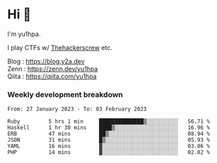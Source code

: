 # Hi 👋

I'm yu1hpa.

I play CTFs w/ [Thehackerscrew](https://www.thehackerscrew.team/) etc.

Blog : https://blog.y2a.dev  
Zenn : https://zenn.dev/yu1hpa  
Qiita : https://qiita.com/yu1hpa  

### Weekly development breakdown

<!--START_SECTION:waka-->

```text
From: 27 January 2023 - To: 03 February 2023

Ruby         5 hrs 1 min     ██████████████▒░░░░░░░░░░   56.71 %
Haskell      1 hr 30 mins    ████▒░░░░░░░░░░░░░░░░░░░░   16.96 %
ERB          47 mins         ██▒░░░░░░░░░░░░░░░░░░░░░░   08.94 %
JSON         31 mins         █▒░░░░░░░░░░░░░░░░░░░░░░░   05.93 %
YAML         16 mins         ▓░░░░░░░░░░░░░░░░░░░░░░░░   03.06 %
PHP          14 mins         ▓░░░░░░░░░░░░░░░░░░░░░░░░   02.82 %
```

<!--END_SECTION:waka-->

